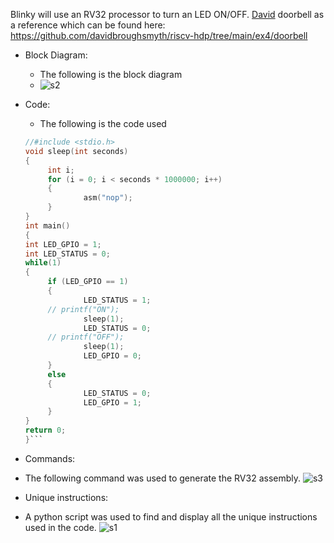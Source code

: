 Blinky will use an RV32 processor to turn an LED ON/OFF. [David](https://github.com/davidbroughsmyth) doorbell as a reference which can be found here: https://github.com/davidbroughsmyth/riscv-hdp/tree/main/ex4/doorbell

 - Block Diagram:
	- The following is the block diagram
 	- ![s2](https://github.com/haran2001/VSD-riscv/assets/56040092/ea6854c3-d6f0-405c-9b9d-210043a040a7)

 - Code:
 	- The following is the code used 
   ```C
   //#include <stdio.h>
   void sleep(int seconds)
   {
        int i;
        for (i = 0; i < seconds * 1000000; i++)
        {
                asm("nop");
        }
   }
   int main()
   {
   int LED_GPIO = 1;
   int LED_STATUS = 0;
   while(1)
   {
        if (LED_GPIO == 1)
        {
                LED_STATUS = 1;
		// printf("ON");
                sleep(1);
                LED_STATUS = 0;
		// printf("OFF");
                sleep(1);
                LED_GPIO = 0;
        }
        else
        {
                LED_STATUS = 0;                
                LED_GPIO = 1;
        }
   }
   return 0;
   }```
   
- Commands:
- The following command was used to generate the RV32 assembly.
  ![s3](https://github.com/haran2001/VSD-riscv/assets/56040092/38d17f63-c2e1-4fbe-9649-d29b0f253af5)
  
- Unique instructions:
- A python script was used to find and display all the unique instructions used in the code. 
  ![s1](https://github.com/haran2001/VSD-riscv/assets/56040092/296abf87-5fd0-4b93-911d-19f47a01972a)
  
